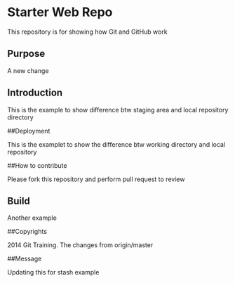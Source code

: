 # Starter Web Repo

This repository is for showing how Git and GitHub work

## Purpose
A new change

## Introduction

This is the example to show difference btw staging area and local repository directory

##Deployment

This is the examplet to show the difference btw working directory and local repository

##How to contribute

Please fork this repository and perform pull request to review

## Build

Another example

##Copyrights

2014 Git Training. The changes from origin/master

##Message

Updating this for stash example